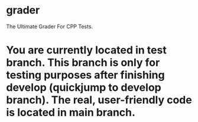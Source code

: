 # grader
The Ultimate Grader For CPP Tests.

# You are currently located in test branch. This branch is only for testing purposes after finishing develop (quickjump to develop branch). The real, user-friendly code is located in main branch.